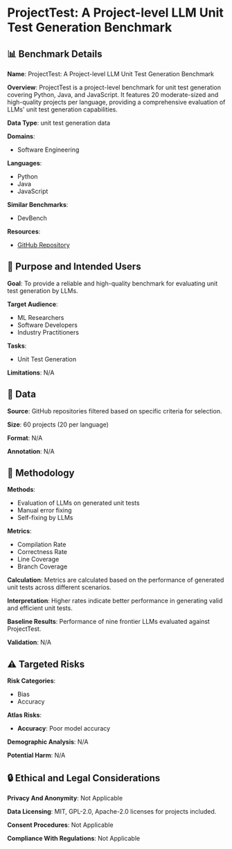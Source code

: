 # ProjectTest: A Project-level LLM Unit Test Generation Benchmark

## 📊 Benchmark Details

**Name**: ProjectTest: A Project-level LLM Unit Test Generation Benchmark

**Overview**: ProjectTest is a project-level benchmark for unit test generation covering Python, Java, and JavaScript. It features 20 moderate-sized and high-quality projects per language, providing a comprehensive evaluation of LLMs' unit test generation capabilities.

**Data Type**: unit test generation data

**Domains**:
- Software Engineering

**Languages**:
- Python
- Java
- JavaScript

**Similar Benchmarks**:
- DevBench

**Resources**:
- [GitHub Repository](https://github.com/)

## 🎯 Purpose and Intended Users

**Goal**: To provide a reliable and high-quality benchmark for evaluating unit test generation by LLMs.

**Target Audience**:
- ML Researchers
- Software Developers
- Industry Practitioners

**Tasks**:
- Unit Test Generation

**Limitations**: N/A

## 💾 Data

**Source**: GitHub repositories filtered based on specific criteria for selection.

**Size**: 60 projects (20 per language)

**Format**: N/A

**Annotation**: N/A

## 🔬 Methodology

**Methods**:
- Evaluation of LLMs on generated unit tests
- Manual error fixing
- Self-fixing by LLMs

**Metrics**:
- Compilation Rate
- Correctness Rate
- Line Coverage
- Branch Coverage

**Calculation**: Metrics are calculated based on the performance of generated unit tests across different scenarios.

**Interpretation**: Higher rates indicate better performance in generating valid and efficient unit tests.

**Baseline Results**: Performance of nine frontier LLMs evaluated against ProjectTest.

**Validation**: N/A

## ⚠️ Targeted Risks

**Risk Categories**:
- Bias
- Accuracy

**Atlas Risks**:
- **Accuracy**: Poor model accuracy

**Demographic Analysis**: N/A

**Potential Harm**: N/A

## 🔒 Ethical and Legal Considerations

**Privacy And Anonymity**: Not Applicable

**Data Licensing**: MIT, GPL-2.0, Apache-2.0 licenses for projects included.

**Consent Procedures**: Not Applicable

**Compliance With Regulations**: Not Applicable
